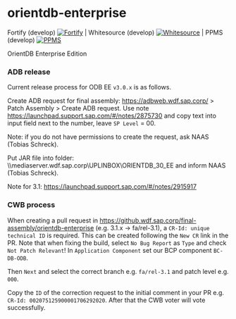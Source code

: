 orientdb-enterprise
===================

Fortify (develop) [![Fortify](https://gkesaporientdb.jaas-gcp.cloud.sap.corp/job/3.1.x/job/orientdb-enterprise-fortify-3.1.x/badge/icon)](https://gkesaporientdb.jaas-gcp.cloud.sap.corp/job/3.1.x/job/orientdb-enterprise-fortify-3.1.x/) |
Whitesource (develop) [![Whitesource](https://gkesaporientdb.jaas-gcp.cloud.sap.corp/job/3.0.x/job/orientdb-enterprise-whitesource-3.1.x/badge/icon)](https://gkesaporientdb.jaas-gcp.cloud.sap.corp/job/3.0.x/job/orientdb-enterprise-whitesource-3.1.x/) |
PPMS (develop) [![PPMS](https://gkesaporientdb.jaas-gcp.cloud.sap.corp/job/3.0.x/job/orientdb-enterprise-whitesource-ppms2-3.1.x//badge/icon)](https://gkesaporientdb.jaas-gcp.cloud.sap.corp/job/3.0.x/job/orientdb-enterprise-whitesource-ppms2-3.1.x/)


OrientDB Enterprise Edition

### ADB release

Current release process for ODB EE `v3.0.x` is as follows.

Create ADB request for final assembly: https://adbweb.wdf.sap.corp/  >  Patch Assembly >  Create ADB request. Use note https://launchpad.support.sap.com/#/notes/2875730 and copy text into input field next to the number, leave `SP Level` = 00.

Note: if you do not have permissions to create the request, ask NAAS (Tobias Schreck).

Put JAR file into folder: \\\\mediaserver.wdf.sap.corp\UPLINBOX\ORIENTDB_30_EE and inform NAAS (Tobias Schreck).

Note for 3.1: https://launchpad.support.sap.com/#/notes/2915917

### CWB process

When creating a pull request in https://github.wdf.sap.corp/final-assembly/orientdb-enterprise (e.g. 3.1.x -> fa/rel-3.1), a `CR-Id: unique technical ID` is required. This can be created following the `New CR` link in the PR.
Note that when fixing the build, select `No Bug Report` as `Type` and check `Not Patch Relevant`!
In `Application Component` set our BCP component `BC-DB-ODB`.

Then `Next` and select the correct branch e.g. `fa/rel-3.1` and patch level e.g. `000`.

Copy the `ID` of the correction request to the initial comment in your PR e.g. `CR-Id: 002075125900001706292020`. After that the CWB voter will vote successfully.
